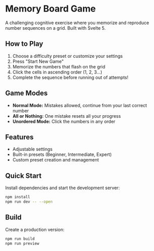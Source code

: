 # Memory Board Game

A challenging cognitive exercise where you memorize and reproduce number sequences on a grid. Built with Svelte 5.


## How to Play

1. Choose a difficulty preset or customize your settings
2. Press "Start New Game"
3. Memorize the numbers that flash on the grid
4. Click the cells in ascending order (1, 2, 3...)
5. Complete the sequence before running out of attempts!

## Game Modes

- **Normal Mode:** Mistakes allowed, continue from your last correct number
- **All or Nothing:** One mistake resets all your progress
- **Unordered Mode:** Click the numbers in any order

## Features
* Adjustable settings
* Built-in presets (Beginner, Intermediate, Expert)
* Custom preset creation and management

## Quick Start

Install dependencies and start the development server:

```bash
npm install
npm run dev -- --open
```

## Build

Create a production version:

```bash
npm run build
npm run preview
```
